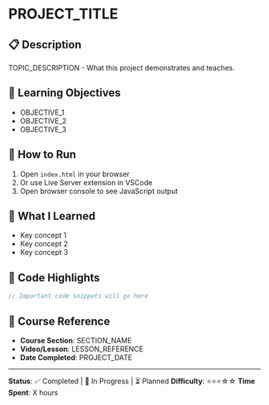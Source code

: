 # PROJECT_TITLE

## 📋 Description
TOPIC_DESCRIPTION - What this project demonstrates and teaches.

## 🎯 Learning Objectives
- OBJECTIVE_1
- OBJECTIVE_2  
- OBJECTIVE_3

## 🚀 How to Run
1. Open `index.html` in your browser
2. Or use Live Server extension in VSCode
3. Open browser console to see JavaScript output

## 📝 What I Learned
- Key concept 1
- Key concept 2
- Key concept 3

## 🧠 Code Highlights
```javascript
// Important code snippets will go here
```

## 🔗 Course Reference
- **Course Section**: SECTION_NAME
- **Video/Lesson**: LESSON_REFERENCE  
- **Date Completed**: PROJECT_DATE

---
**Status**: ✅ Completed | 🔄 In Progress | ⏳ Planned
**Difficulty**: ⭐⭐⭐☆☆
**Time Spent**: X hours
